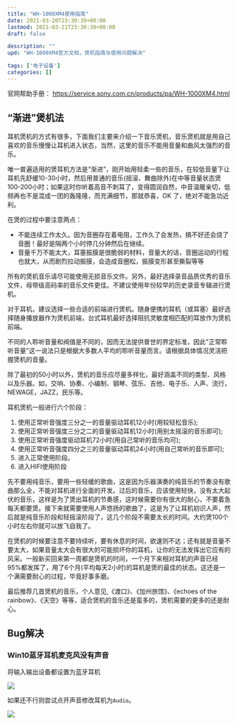 ```yaml
---
title: "WH-1000XM4使用指南"
date: 2021-03-20T23:30:39+08:00
lastmod: 2021-03-21T23:30:39+08:00
draft: false

description: ""
upd: "WH-1000XM4官方文档，煲机指南与使用问题解决"

tags: ['电子设备']
categories: []
---
```


官网帮助手册： https://service.sony.com.cn/products/pa/WH-1000XM4.html

## “渐进”煲机法

耳机煲机的方式有很多，下面我们主要来介绍一下音乐煲机，音乐煲机就是用自己喜欢的音乐慢慢让耳机进入状态，当然，这里的音乐不能用音量和曲风太强烈的音乐。

唯一普遍适用的煲耳机方法是“渐进”，刚开始用轻柔一些的音乐，在较低音量下让耳机先舒缓10-30小时，然后用普通的音乐(摇滚、舞曲除外)在中等音量状态煲100-200小时；如果这时你听着高音不刺耳了，变得圆润自然，中音温暖亲切，低频再也不是混成一团的轰隆隆，而充满细节，那就恭喜，OK 了，绝对不能急功近利。

在煲的过程中要注意两点：

- 不能连续工作太久。因为音圈存在着电阻，工作久了会发热，搞不好还会烧了音圈！最好是隔两个小时停几分钟然后在继续。
- 音量千万不能太大，耳塞振膜是很脆弱的材料，音量大的话，音圈运动的行程也就大，从而剧烈拉动振膜，会造成音圈松，振膜变形甚至撕裂等等

所有的煲机音乐请尽可能使用无损音乐文件。另外，最好选择录音品质优秀的音乐文件，母带级高码率的音乐文件更佳。不建议使用年份较早的历史录音专辑进行煲机。

对于耳机，建议选择一些合适的前端进行煲机。随身便携的耳机（或耳塞）最好选择随身播放器作为煲机前端，台式耳机最好选择阻抗灵敏度相匹配的耳放作为煲机前端。

不同的人聆听音量和阀值是不同的，因而无法提供普世的界定标准，因此"正常聆听音量"这一说法只是根据大多数人平均的聆听音量而言。请根据具体情况灵活把握煲机的音量。

除了最初的50小时以外，煲机的音乐应尽量多样化，最好涵盖不同的类型、风格以及乐器。如，交响、协奏、小编制、钢琴、弦乐、吉他、电子乐、人声、流行，NEWAGE，JAZZ，民乐等。

耳机煲机一般进行六个阶段：

1. 使用正常听音强度三分之一的音量驱动耳机12小时(用较轻松音乐);
2. 使用正常听音强度三分之二的音量驱动耳机12小时(用别太摇滚的音乐即可);
3. 使用正常听音强度驱动耳机72小时(用自己常听的音乐均可);
4. 使用正常听音强度四分之三的音量驱动耳机24小时(用自己常听的音乐即可);
5. 进入正常使用阶段。
6. 进入HIFI使用阶段

先不要用纯音乐，要用一些轻缓的歌曲，这是因为乐器演奏的纯音乐的节奏没有歌曲那么全，不能对耳机进行全面的开发。过后的音乐，应该使用轻快，没有太大起伏的音乐，这样是为了煲出耳机的节奏感，这时候需要你有很大的耐心，不要着急每天都要煲。接下来就需要使用人声悠扬的歌曲了，这是为了让耳机初识人声，然后就是纯音乐阶段和轻摇滚阶段了，这几个阶段不需要太长的时间。大约煲100个小时左右你就可以放飞自我了。

在煲机的时候要注意不要持续听，要有休息的时间，欲速则不达；还有就是音量不要太大，如果音量太大会有很大的可能损坏你的耳机，让你的无法发挥出它应有的风采。一般新买回来第一周都是煲机的时间，一个月下来相对耳机的声音已经95%都发挥了，用了6个月(平均每天2小时)的耳机是煲的最佳的状态。这还是一个满需要耐心的过程，毕竟好事多磨。

最后推荐几首煲机的音乐，个人意见,《渡口》、《加州旅馆》、《echoes of the rainbow》、《天空》等等，适合煲机的音乐还是蛮多的，煲机需要的更多的还是耐心。

## Bug解决

### Win10蓝牙耳机麦克风没有声音

将输入输出设备都设置为蓝牙耳机

![](https://cdn.jsdelivr.net/gh/henrywu97/FigBed/Figs/20210321224218.png)

如果还不行则尝试点开声音修改耳机为`Audio`。

![](https://cdn.jsdelivr.net/gh/henrywu97/FigBed/Figs/20210321225202.gif)